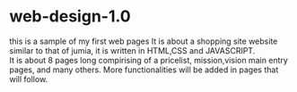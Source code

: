 # web-design-1.0
this is a sample of my first web pages
It is about a shopping site website similar to that of jumia, it is written in HTML,CSS and JAVASCRIPT.   
It is about 8 pages long compirising of a pricelist, mission,vision main entry pages, and many others.
More functionalities will be added in pages that will follow.
